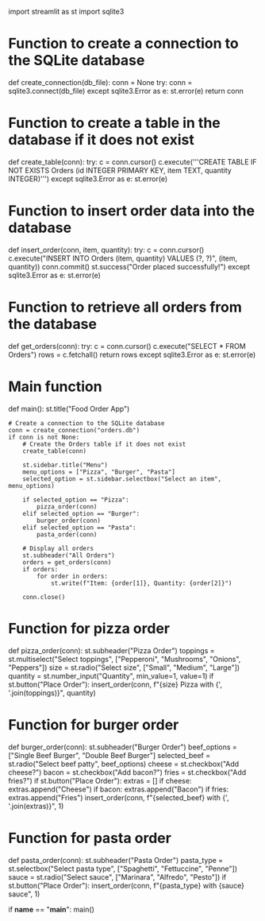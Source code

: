 import streamlit as st
import sqlite3

# Function to create a connection to the SQLite database
def create_connection(db_file):
    conn = None
    try:
        conn = sqlite3.connect(db_file)
    except sqlite3.Error as e:
        st.error(e)
    return conn

# Function to create a table in the database if it does not exist
def create_table(conn):
    try:
        c = conn.cursor()
        c.execute('''CREATE TABLE IF NOT EXISTS Orders
                     (id INTEGER PRIMARY KEY, item TEXT, quantity INTEGER)''')
    except sqlite3.Error as e:
        st.error(e)

# Function to insert order data into the database
def insert_order(conn, item, quantity):
    try:
        c = conn.cursor()
        c.execute("INSERT INTO Orders (item, quantity) VALUES (?, ?)", (item, quantity))
        conn.commit()
        st.success("Order placed successfully!")
    except sqlite3.Error as e:
        st.error(e)

# Function to retrieve all orders from the database
def get_orders(conn):
    try:
        c = conn.cursor()
        c.execute("SELECT * FROM Orders")
        rows = c.fetchall()
        return rows
    except sqlite3.Error as e:
        st.error(e)

# Main function
def main():
    st.title("Food Order App")

    # Create a connection to the SQLite database
    conn = create_connection("orders.db")
    if conn is not None:
        # Create the Orders table if it does not exist
        create_table(conn)

        st.sidebar.title("Menu")
        menu_options = ["Pizza", "Burger", "Pasta"]
        selected_option = st.sidebar.selectbox("Select an item", menu_options)

        if selected_option == "Pizza":
            pizza_order(conn)
        elif selected_option == "Burger":
            burger_order(conn)
        elif selected_option == "Pasta":
            pasta_order(conn)

        # Display all orders
        st.subheader("All Orders")
        orders = get_orders(conn)
        if orders:
            for order in orders:
                st.write(f"Item: {order[1]}, Quantity: {order[2]}")

        conn.close()

# Function for pizza order
def pizza_order(conn):
    st.subheader("Pizza Order")
    toppings = st.multiselect("Select toppings", ["Pepperoni", "Mushrooms", "Onions", "Peppers"])
    size = st.radio("Select size", ["Small", "Medium", "Large"])
    quantity = st.number_input("Quantity", min_value=1, value=1)
    if st.button("Place Order"):
        insert_order(conn, f"{size} Pizza with {', '.join(toppings)}", quantity)

# Function for burger order
def burger_order(conn):
    st.subheader("Burger Order")
    beef_options = ["Single Beef Burger", "Double Beef Burger"]
    selected_beef = st.radio("Select beef patty", beef_options)
    cheese = st.checkbox("Add cheese?")
    bacon = st.checkbox("Add bacon?")
    fries = st.checkbox("Add fries?")
    if st.button("Place Order"):
        extras = []
        if cheese:
            extras.append("Cheese")
        if bacon:
            extras.append("Bacon")
        if fries:
            extras.append("Fries")
        insert_order(conn, f"{selected_beef} with {', '.join(extras)}", 1)

# Function for pasta order
def pasta_order(conn):
    st.subheader("Pasta Order")
    pasta_type = st.selectbox("Select pasta type", ["Spaghetti", "Fettuccine", "Penne"])
    sauce = st.radio("Select sauce", ["Marinara", "Alfredo", "Pesto"])
    if st.button("Place Order"):
        insert_order(conn, f"{pasta_type} with {sauce} sauce", 1)

if __name__ == "__main__":
    main()
    
